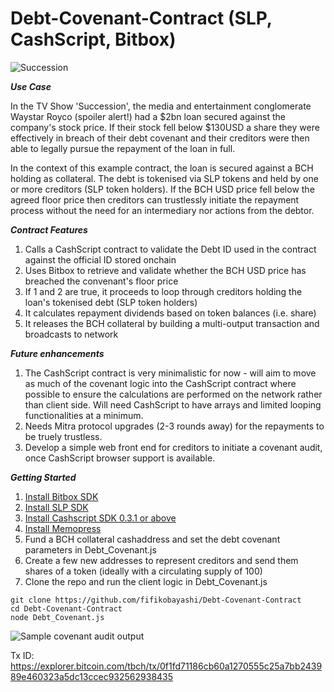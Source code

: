 # Debt-Covenant-Contract (SLP, CashScript, Bitbox)
![Succession](https://raw.githubusercontent.com/fifikobayashi/Debt-Covenant-Contract/master/img/succession-600x200.jpg)

***Use Case***

In the TV Show 'Succession', the media and entertainment conglomerate Waystar Royco (spoiler alert!) had a $2bn loan secured against the company's stock price. If their stock fell below $130USD a share they were effectively in breach of their debt covenant and their creditors were then able to legally pursue the repayment of the loan in full.

In the context of this example contract, the loan is secured against a BCH holding as collateral. The debt is tokenised via SLP tokens and held by one or more creditors (SLP token holders). If the BCH USD price fell below the agreed floor price then creditors can trustlessly initiate the repayment process without the need for an intermediary nor actions from the debtor.


***Contract Features***
1. Calls a CashScript contract to validate the Debt ID used in the contract against the official ID stored onchain
2. Uses Bitbox to retrieve and validate whether the BCH USD price has breached the convenant's floor price
3. If 1 and 2 are true, it proceeds to loop through creditors holding the loan's tokenised debt (SLP token holders)
4. It calculates repayment dividends based on token balances (i.e. share) 
5. It releases the BCH collateral by building a multi-output transaction and broadcasts to network 

***Future enhancements***
1. The CashScript contract is very minimalistic for now - will aim to move as much of the covenant logic into the CashScript contract where possible to ensure the calculations are
 performed on the network rather than client side. Will need CashScript to have arrays and limited looping functionalities at a minimum.
2. Needs Mitra protocol upgrades (2-3 rounds away) for the repayments to be truely trustless. 
3. Develop a simple web front end for creditors to initiate a covenant audit, once CashScript browser support is available.

***Getting Started***
1. [Install Bitbox SDK](https://developer.bitcoin.com/bitbox/docs/getting-started)
2. [Install SLP SDK](https://github.com/Bitcoin-com/slp-sdk)
3. [Install Cashscript SDK 0.3.1 or above](https://developer.bitcoin.com/cashscript/docs/getting-started)
4. [Install Memopress](https://developer.bitcoin.com/tutorials/memopress/)
5. Fund a BCH collateral cashaddress and set the debt covenant parameters in Debt_Covenant.js
6. Create a few new addresses to represent creditors and send them shares of a token (ideally with a circulating supply of 100)
6. Clone the repo and run the client logic in Debt_Covenant.js
~~~
git clone https://github.com/fifikobayashi/Debt-Covenant-Contract
cd Debt-Covenant-Contract
node Debt_Covenant.js
~~~



![Sample covenant audit output](https://raw.githubusercontent.com/fifikobayashi/Debt-Covenant-Contract/master/img/debt%20covenant%20output.PNG)

Tx ID:
https://explorer.bitcoin.com/tbch/tx/0f1fd71186cb60a1270555c25a7bb243989e460323a5dc13ccec932562938435
